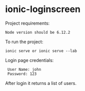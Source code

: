 # ionic-loginscreen

  Project requirements:

    Node version should be 6.12.2

  To run the project:

    ionic serve or ionic serve --lab
    
  Login page credentials:
    
     User Name: john
     Password: 123
     
  After login it returns a list of users.
